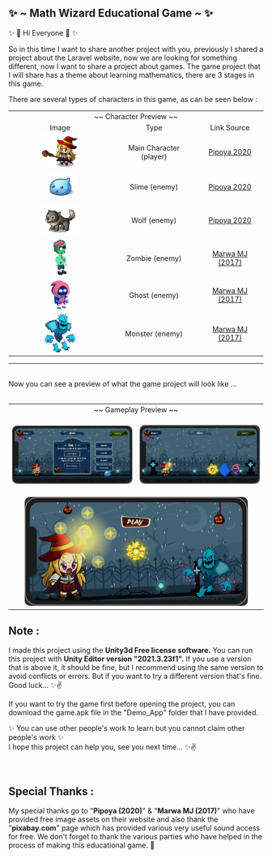 ✨ ~ Math Wizard Educational Game ~ ✨
-

✨ 👋 Hi Everyone 👋 ✨

So in this time I want to share another project with you, previously I shared a project about the Laravel website, now we are looking for something different, now I want to share a project about games. The game project that I will share has a theme about learning mathematics, there are 3 stages in this game.


There are several types of characters in this game, as can be seen below :

<table width="100%" border=0>
    <tr>
        <td align="center" colspan=3>
        ~~ Character Preview ~~
        </td>
    </tr>
    <tr align="center" valign="middle">
        <td>
            Image
        </td>
        <td>
            Type
        </td>
        <td>
            Link Source
        </td>
    </tr>
    <tr align="center">
        <td>
            <img width="40%" alt="screen shot 2017-08-07 at 12 18 15 pm" src="ImgShow/character/mc.png">
        </td>
        <td>
            Main Character (player)
        </td>
        <td>
            <a href="https://pipoya.itch.io/pipoya-free-2d-game-character-sprites">Pipoya 2020</a>
        </td>
    </tr>
    <tr align="center">
        <td>
            <img width="35%" alt="screen shot 2017-08-07 at 12 18 15 pm" src="ImgShow/character/slime.png">
        </td>
        <td>
            Slime (enemy)
        </td>
        <td>
            <a href="https://pipoya.itch.io/pipoya-free-2d-game-character-sprites">Pipoya 2020</a>
        </td>
    </tr>
    <tr align="center">
        <td>
            <img width="40%" alt="screen shot 2017-08-07 at 12 18 15 pm" src="ImgShow/character/wolf.png">
        </td>
        <td>
            Wolf (enemy)
        </td>
        <td>
            <a href="https://pipoya.itch.io/pipoya-free-2d-game-character-sprites">Pipoya 2020</a>
        </td>
    </tr>
    <tr align="center">
        <td>
            <img width="15%" alt="screen shot 2017-08-07 at 12 18 15 pm" src="ImgShow/character/zombie.png">
        </td>
        <td>
            Zombie (enemy)
        </td>
        <td>
            <a href="https://marwamj.itch.io/2d-game-zombie-character">Marwa MJ (2017)</a>
        </td>
    </tr>
    <tr align="center">
        <td>
            <img width="20%" alt="screen shot 2017-08-07 at 12 18 15 pm" src="ImgShow/character/ghost.png">
        </td>
        <td>
            Ghost (enemy)
        </td>
        <td>
            <a href="https://marwamj.itch.io/2d-free-game-character">Marwa MJ (2017) </a>
        </td>
    </tr>
    <tr align="center">
        <td>
            <img width="40%" alt="screen shot 2017-08-07 at 12 18 15 pm" src="ImgShow/character/monster.png" style="border-radius:10px">
        </td>
        <td>
            Monster (enemy)
        </td>
        <td>
            <a href="https://marwamj.itch.io/2d-monster-character">Marwa MJ (2017) </a>
        </td>
    </tr>
</table>

---
<br>
Now you can see a preview of what the game project will look like ...
</br>
<br>
<table width="100%" border=0>
    <tr>
        <td align="center" colspan=3>
        ~~ Gameplay Preview ~~
        </td>
    </tr>
    <tr align="center" >
        <td>
            <br>
                <img width="100%" alt="screen shot 2017-08-07 at 12 18 15 pm" src="ImgShow/gameplay/2.png" style="border-radius:10px">
            </br>
        </td>
        <td>
            <br>
                <img width="100%" alt="screen shot 2017-08-07 at 12 18 15 pm" src="ImgShow/gameplay/3.png" style="border-radius:10px">
            </br>
        </td>
    </tr>
    <tr align="center" >
        <td colspan=2>
            <br>
                <img width="90%" alt="screen shot 2017-08-07 at 12 18 15 pm" src="ImgShow/gameplay/1.png" style="border-radius:10px">
            </br>
        </td>
    </tr>
</table>


Note :
-

I made this project using the <b>Unity3d Free license software.</b> You can run this project with <b>Unity Editor version "2021.3.23f1".</b> If you use a version that is above it, it should be fine, but I recommend using the same version to avoid conflicts or errors. But if you want to try a different version that's fine.
Good luck... ✨✌

If you want to try the game first before opening the project, you can download the game.apk file in the "Demo_App" folder that I have provided.

✨ You can use other people's work to learn but you cannot claim other people's work ✨ <br>I hope this project can help you, see you next time... ✨✌



<br>

Special Thanks :
-
My special thanks go to "<b>Pipoya (2020)</b>" & "<b>Marwa MJ (2017)</b>" who have provided free image assets on their website and also thank the "<b>pixabay.com</b>" page which has provided various very useful sound access for free. We don't forget to thank the various parties who have helped in the process of making this educational game. 🙏